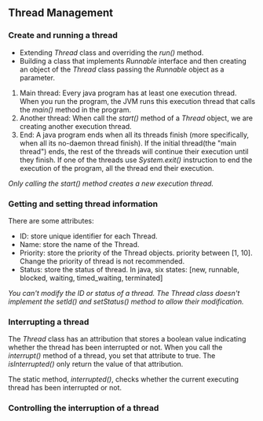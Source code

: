 ## Thread Management

### Create and running a thread

 - Extending *Thread* class and overriding the *run()* method.
 - Building a class that implements *Runnable* interface and then creating an object of the *Thread* 
 class passing the *Runnable* object as a parameter.
 
 1. Main thread: Every java program has at least one execution thread. When you run the program, the JVM runs this execution
 thread that calls the *main()* method in the program. 
 2. Another thread: When call the *start()* method of a *Thread* object, we are creating another execution thread.
 3. End: A java program ends when all its threads finish (more specifically, when all its no-daemon thread finish). If the 
 initial thread(the "main thread") ends, the rest of the threads will continue their execution until they finish. If one of
 the threads use *System.exit()* instruction to end the execution of the program, all the thread end their execution.
 
 *Only calling the start() method creates a new execution thread.*

### Getting and setting thread information

There are some attributes:

- ID: store unique identifier for each Thread.
- Name: store the name of the Thread.
- Priority: store the priority of the Thread objects. priority between [1, 10]. Change the priority of thread is not recommended.
- Status: store the status of thread. In java, six states: [new, runnable, blocked, waiting, timed_waiting, terminated]

*You can't modify the ID or status of a thread. The Thread class doesn't implement the setId() and setStatus() method to allow their modification.*

### Interrupting a thread

The *Thread* class has an attribution that stores a boolean value indicating whether the thread has been interrupted or not.
When you call the *interrupt()* method of a thread, you set that attribute to true. The *isInterrupted()* only return the value of that attribution.

The static method, *interrupted()*, checks whether the current executing thread has been interrupted or not.


### Controlling the interruption of a thread




